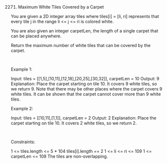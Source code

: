 2271. Maximum White Tiles Covered by a Carpet

You are given a 2D integer array tiles where tiles[i] = [li, ri] represents that every tile j in the range li <= j <= ri is colored white.

You are also given an integer carpetLen, the length of a single carpet that can be placed anywhere.

Return the maximum number of white tiles that can be covered by the carpet.

 

Example 1:

Input: tiles = [[1,5],[10,11],[12,18],[20,25],[30,32]], carpetLen = 10
Output: 9
Explanation: Place the carpet starting on tile 10. 
It covers 9 white tiles, so we return 9.
Note that there may be other places where the carpet covers 9 white tiles.
It can be shown that the carpet cannot cover more than 9 white tiles.


Example 2:

Input: tiles = [[10,11],[1,1]], carpetLen = 2
Output: 2
Explanation: Place the carpet starting on tile 10. 
It covers 2 white tiles, so we return 2.


 

Constraints:

1 <= tiles.length <= 5 * 104
tiles[i].length == 2
1 <= li <= ri <= 109
1 <= carpetLen <= 109
The tiles are non-overlapping.